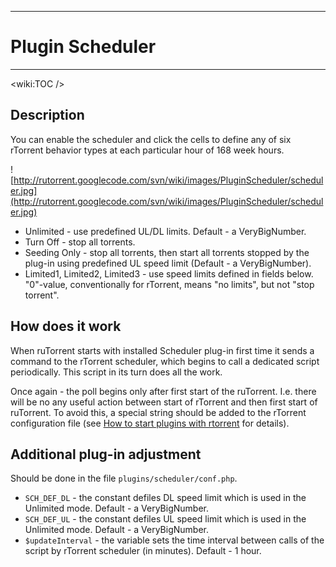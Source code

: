 
---

# Plugin Scheduler #

---




&lt;wiki:TOC /&gt;



## Description ##

You can enable the scheduler and click the cells to define any of six rTorrent behavior types at each particular hour of 168 week hours.

![http://rutorrent.googlecode.com/svn/wiki/images/PluginScheduler/scheduler.jpg](http://rutorrent.googlecode.com/svn/wiki/images/PluginScheduler/scheduler.jpg)

  * Unlimited - use predefined UL/DL limits. Default - a VeryBigNumber.
  * Turn Off - stop all torrents.
  * Seeding Only - stop all torrents, then start all torrents stopped by the plug-in using predefined UL speed limit (Default - a VeryBigNumber).
  * Limited1, Limited2, Limited3 - use speed limits defined in fields below. "0"-value, conventionally for rTorrent, means "no limits", but not "stop torrent".

## How does it work ##

When ruTorrent starts with installed Scheduler plug-in first time it sends a command to the rTorrent scheduler, which begins to call a dedicated script periodically. This script in its turn does all the work.

Once again - the poll begins only after first start of the ruTorrent. I.e. there will be no any useful action between start of rTorrent and then first start of ruTorrent. To avoid this, a special string should be added to the rTorrent configuration file (see [How to start plugins with rtorrent](Plugins#Starting_plugins_with_rtorrent.md) for details).

## Additional plug-in adjustment ##

Should be done in the file `plugins/scheduler/conf.php`.
  * `SCH_DEF_DL` - the constant defiles DL speed limit which is used in the Unlimited mode. Default - a VeryBigNumber.
  * `SCH_DEF_UL` - the constant defiles UL speed limit which is used in the Unlimited mode. Default - a VeryBigNumber.
  * `$updateInterval` - the variable sets the time interval between calls of the script by rTorrent scheduler (in minutes). Default - 1 hour.